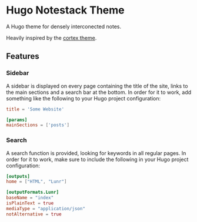# Hugo Notestack Theme

A Hugo theme for densely interconected notes.

Heavily inspired by the [cortex theme](https://github.com/jethrokuan/cortex).


## Features

### Sidebar

A sidebar is displayed on every page containing the title of the site, links to the main sections and a search bar at the bottom.
In order for it to work, add something like the following to your Hugo project configuration:

```toml
title = 'Some Website'

[params]
mainSections = ['posts']
```

### Search

A search function is provided, looking for keywords in all regular pages.
In order for it to work, make sure to include the following in your Hugo project configuration:

```toml
[outputs]
home = ["HTML", "Lunr"]

[outputFormats.Lunr]
baseName = "index"
isPlainText = true
mediaType = "application/json"
notAlternative = true
```
